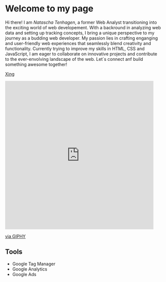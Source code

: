 # Welcome to my page

Hi there! I am _Natascha Tenhagen_, a former Web Analyst transitioning into the exciting world of web developement. With a backround in analyzing web data and setting up tracking concepts, I bring a unique perspective to my journey as a budding web developer. My passion lies in crafting enganging and user-friendly web experiences that seamlessly blend creativity and functionality. Currently trying to improve my skills in HTML, CSS and JavaScript, I am eager to collaborate on innovative projects and contribute to the ever-envolving landscape of the web. Let´s connect anf build something awesome together!

[Xing](https://www.xing.com/profile/Natascha_Tenhagen2/cv)

<iframe src="https://giphy.com/embed/scZPhLqaVOM1qG4lT9" width="480" height="480" frameBorder="0" class="giphy-embed" allowFullScreen></iframe><p><a href="https://giphy.com/gifs/scaler-official-monday-computer-laptop-scZPhLqaVOM1qG4lT9">via GIPHY</a></p>

## Tools 

- Google Tag Manager
- Google Analytics
- Google Ads





